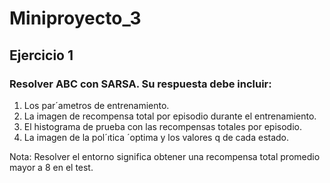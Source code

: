 # Miniproyecto_3

## Ejercicio 1
### Resolver ABC con SARSA. Su respuesta debe incluir:

1. Los par´ametros de entrenamiento.
2. La imagen de recompensa total por episodio durante el entrenamiento.
3. El histograma de prueba con las recompensas totales por episodio.
4. La imagen de la pol´ıtica ´optima y los valores q de cada estado.

Nota: Resolver el entorno significa obtener una recompensa total promedio mayor a 8 en
el test.

